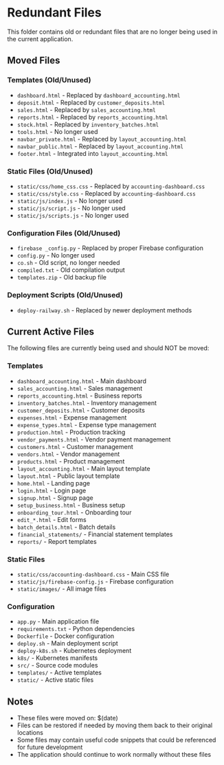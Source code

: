 # Redundant Files

This folder contains old or redundant files that are no longer being used in the current application.

## Moved Files

### Templates (Old/Unused)
- `dashboard.html` - Replaced by `dashboard_accounting.html`
- `deposit.html` - Replaced by `customer_deposits.html`
- `sales.html` - Replaced by `sales_accounting.html`
- `reports.html` - Replaced by `reports_accounting.html`
- `stock.html` - Replaced by `inventory_batches.html`
- `tools.html` - No longer used
- `navbar_private.html` - Replaced by `layout_accounting.html`
- `navbar_public.html` - Replaced by `layout_accounting.html`
- `footer.html` - Integrated into `layout_accounting.html`

### Static Files (Old/Unused)
- `static/css/home_css.css` - Replaced by `accounting-dashboard.css`
- `static/css/style.css` - Replaced by `accounting-dashboard.css`
- `static/js/index.js` - No longer used
- `static/js/script.js` - No longer used
- `static/js/scripts.js` - No longer used

### Configuration Files (Old/Unused)
- `firebase _config.py` - Replaced by proper Firebase configuration
- `config.py` - No longer used
- `co.sh` - Old script, no longer needed
- `compiled.txt` - Old compilation output
- `templates.zip` - Old backup file

### Deployment Scripts (Old/Unused)
- `deploy-railway.sh` - Replaced by newer deployment methods

## Current Active Files

The following files are currently being used and should NOT be moved:

### Templates
- `dashboard_accounting.html` - Main dashboard
- `sales_accounting.html` - Sales management
- `reports_accounting.html` - Business reports
- `inventory_batches.html` - Inventory management
- `customer_deposits.html` - Customer deposits
- `expenses.html` - Expense management
- `expense_types.html` - Expense type management
- `production.html` - Production tracking
- `vendor_payments.html` - Vendor payment management
- `customers.html` - Customer management
- `vendors.html` - Vendor management
- `products.html` - Product management
- `layout_accounting.html` - Main layout template
- `layout.html` - Public layout template
- `home.html` - Landing page
- `login.html` - Login page
- `signup.html` - Signup page
- `setup_business.html` - Business setup
- `onboarding_tour.html` - Onboarding tour
- `edit_*.html` - Edit forms
- `batch_details.html` - Batch details
- `financial_statements/` - Financial statement templates
- `reports/` - Report templates

### Static Files
- `static/css/accounting-dashboard.css` - Main CSS file
- `static/js/firebase-config.js` - Firebase configuration
- `static/images/` - All image files

### Configuration
- `app.py` - Main application file
- `requirements.txt` - Python dependencies
- `Dockerfile` - Docker configuration
- `deploy.sh` - Main deployment script
- `deploy-k8s.sh` - Kubernetes deployment
- `k8s/` - Kubernetes manifests
- `src/` - Source code modules
- `templates/` - Active templates
- `static/` - Active static files

## Notes

- These files were moved on: $(date)
- Files can be restored if needed by moving them back to their original locations
- Some files may contain useful code snippets that could be referenced for future development
- The application should continue to work normally without these files
